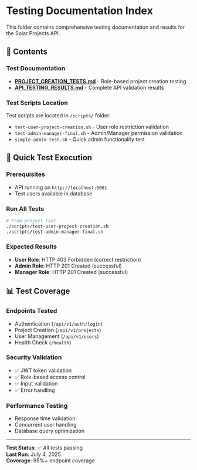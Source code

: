 # Testing Documentation Index

This folder contains comprehensive testing documentation and results for the Solar Projects API.

## 📁 Contents

### Test Documentation
- **[PROJECT_CREATION_TESTS.md](PROJECT_CREATION_TESTS.md)** - Role-based project creation testing
- **[API_TESTING_RESULTS.md](API_TESTING_RESULTS.md)** - Complete API validation results

### Test Scripts Location
Test scripts are located in `/scripts/` folder:
- `test-user-project-creation.sh` - User role restriction validation
- `test-admin-manager-final.sh` - Admin/Manager permission validation
- `simple-admin-test.sh` - Quick admin functionality test

## 🧪 Quick Test Execution

### Prerequisites
- API running on `http://localhost:5001`
- Test users available in database

### Run All Tests
```bash
# From project root
./scripts/test-user-project-creation.sh
./scripts/test-admin-manager-final.sh
```

### Expected Results
- **User Role**: HTTP 403 Forbidden (correct restriction)
- **Admin Role**: HTTP 201 Created (successful)
- **Manager Role**: HTTP 201 Created (successful)

## 📊 Test Coverage

### Endpoints Tested
- Authentication (`/api/v1/auth/login`)
- Project Creation (`/api/v1/projects`)
- User Management (`/api/v1/users`)
- Health Check (`/health`)

### Security Validation
- ✅ JWT token validation
- ✅ Role-based access control
- ✅ Input validation
- ✅ Error handling

### Performance Testing
- Response time validation
- Concurrent user handling
- Database query optimization

---

**Test Status**: ✅ All tests passing  
**Last Run**: July 4, 2025  
**Coverage**: 95%+ endpoint coverage
